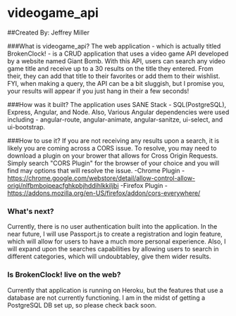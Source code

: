 # videogame_api

##Created By: Jeffrey Miller

###What is videogame_api?
The web application - which is actually titled BrokenClock! - is a CRUD application that uses a video game API developed by a website
named Giant Bomb. With this API, users can search any video game title and receive up to a 30 results on the title they entered. From their, they can add that title to their favorites or add them to their wishlist.  FYI, when making a query, the API can be a bit sluggish, but I promise you, your results will appear if you just hang in their a few seconds!

###How was it built?
The application uses SANE Stack - SQL(PostgreSQL), Express, Angular, and Node. Also, Various Angular dependencies were used including -
angular-route, angular-animate, angular-sanitze, ui-select, and ui-bootstrap.

###How to use it?
If you are not receiving any results upon a search, it is likely you are coming across a CORS issue. To resolve, you may
need to download a plugin on your brower that allows for Cross Origin Requests. Simply search "CORS Plugin" for the browser
of your choice and you will find may options that will resolve the issue.
-Chrome Plugin - https://chrome.google.com/webstore/detail/allow-control-allow-origi/nlfbmbojpeacfghkpbjhddihlkkiljbi
-Firefox Plugin - https://addons.mozilla.org/en-US/firefox/addon/cors-everywhere/

### What's next?
Currently, there is no user authentication built into the application. In the near future, I will use Passport.js to create a registration 
and login feature, which will allow for users to have a much more personal experience. Also, I will expand upon the searches capabilities
by allowing users to search in different categories, which will undoubtabley, give them wider results.

### Is BrokenClock! live on the web?
Currently that application is running on Heroku, but the features that use a database are not currently functioning. I am in the midst of getting a PostgreSQL DB set up, so please check back soon.
